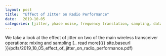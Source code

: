 ```yaml
---
layout: post
title:  "Effect of Jitter on Radio Performance"
date:   2019-10-05
categories: [jitter, phase noise, frequency translation, sampling, data converters]
---
```


We take a look at the effect of jitter on two of the main wireless transceiver operations: mixing and sampling [.. read more]({{ site.baseurl }}/pdfs/2019_10_05_effect_of_jitter_on_radio_performance.pdf)
